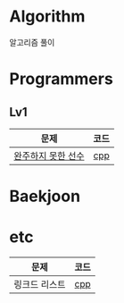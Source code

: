 # Algorithm
알고리즘 풀이

# Programmers
## Lv1
| 문제 | 코드 |
| ------------- |:-------------:|
| [완주하지 못한 선수](https://programmers.co.kr/learn/courses/30/lessons/42895) | [cpp](programmers/Lv1/완주하지못한선수.cpp) | 


# Baekjoon 

# etc
| 문제 | 코드 |
| ------------- |:-------------:|
| 링크드 리스트 |[cpp](etc/LinkedList.cpp)|

